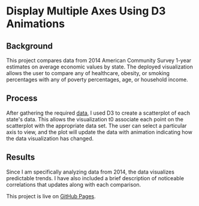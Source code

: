 # Display Multiple Axes Using D3 Animations
## Background
This project compares data from 2014 American Community Survey 1-year estimates on average economic values by state.  The deployed visualization allows the user to compare any of healthcare, obesity, or smoking percentages with any of poverty percentages, age, or household income.

## Process
After gathering the required [data](assets/data/), I used D3 to create a scatterplot of each state's data.  This allows the visualization t0 associate each point on the scatterplot with the appropriate data set.  The user can select a particular axis to view, and the plot will update the data with animation indicating how the data visualization has changed.

## Results
Since I am specifically analyzing data from 2014, the data visualizes predictable trends.  I have also included a brief description of noticeable correlations that updates along with each comparison.

This project is live on [GitHub Pages](https://r-matt-hawley.github.io/D3-graphs-animation/).
